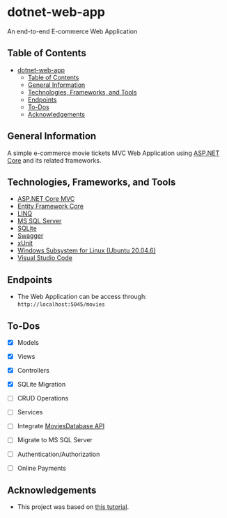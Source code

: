 # dotnet-web-app
An end-to-end E-commerce Web Application

## Table of Contents
- [dotnet-web-app](#dotnet-web-app)
  - [Table of Contents](#table-of-contents)
  - [General Information](#general-information)
  - [Technologies, Frameworks, and Tools](#technologies-frameworks-and-tools)
  - [Endpoints](#endpoints)
  - [To-Dos](#to-dos)
  - [Acknowledgements](#acknowledgements)


## General Information
A simple e-commerce movie tickets MVC Web Application using [ASP.NET Core](https://learn.microsoft.com/en-us/aspnet/core/getting-started/?view=aspnetcore-7.0&tabs=windows) and its related frameworks.


## Technologies, Frameworks, and Tools
- [ASP.NET Core MVC](https://learn.microsoft.com/en-us/aspnet/core/mvc/overview?view=aspnetcore-7.0)
- [Entity Framework Core](https://learn.microsoft.com/en-us/ef/core/)
- [LINQ](https://learn.microsoft.com/en-us/dotnet/framework/data/adonet/ef/language-reference/linq-to-entities)
- [MS SQL Server](https://learn.microsoft.com/en-us/sql/?view=sql-server-ver16)
- [SQLite](https://learn.microsoft.com/en-us/dotnet/standard/data/sqlite/?tabs=netcore-cli)
- [Swagger](https://swagger.io/)
- [xUnit](https://learn.microsoft.com/en-us/dotnet/core/testing/unit-testing-with-dotnet-test)
- [Windows Subsystem for Linux (Ubuntu 20.04.6)](https://ubuntu.com/tutorials/install-ubuntu-on-wsl2-on-windows-10#1-overview)
- [Visual Studio Code](https://code.visualstudio.com/docs/languages/dotnet)


## Endpoints
- The Web Application can be access through: `http://localhost:5045/movies`


## To-Dos
- [x] Models
- [x] Views
- [x] Controllers
- [x] SQLite Migration
- [ ] CRUD Operations
- [ ] Services
- [ ] Integrate [MoviesDatabase API](https://rapidapi.com/SAdrian/api/moviesdatabase)
- [ ] Migrate to MS SQL Server
- [ ] Authentication/Authorization
- [ ] Online Payments


## Acknowledgements
- This project was based on [this tutorial](https://www.youtube.com/watch?v=Jp25zkAGHJc&list=PL2Q8rFbm-4ruTcZY39MNOsEu4p76HQ5VX&index=26).